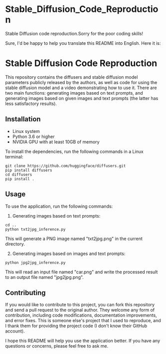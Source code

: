 # Stable_Diffusion_Code_Reproduction
Stable Diffusion code reproduction.Sorry for the poor coding skills!

Sure, I'd be happy to help you translate this README into English. Here it is:

# Stable Diffusion Code Reproduction

This repository contains the diffusers and stable diffusion model parameters publicly released by the authors, as well as code for using the stable diffusion model and a video demonstrating how to use it. There are two main functions: generating images based on text prompts, and generating images based on given images and text prompts (the latter has less satisfactory results).

## Installation

- Linux system
- Python 3.6 or higher
- NVIDIA GPU with at least 10GB of memory

To install the dependencies, run the following commands in a Linux terminal:

```
git clone https://github.com/huggingface/diffusers.git
pip install diffusers
cd diffusers
pip install .
```

## Usage

To use the application, run the following commands:

1. Generating images based on text prompts:

```
cd ..
python txt2jpg_inference.py
```

This will generate a PNG image named "txt2jpg.png" in the current directory.

2. Generating images based on images and text prompts:

```
python jpg2jpg_inference.py
```

This will read an input file named "car.png" and write the processed result to an output file named "jpg2jpg.png".

## Contributing

If you would like to contribute to this project, you can fork this repository and send a pull request to the original author. They welcome any form of contribution, including code modifications, documentation improvements, and error fixes. This is someone else's project that I used to reproduce, and I thank them for providing the project code (I don't know their GitHub account).

I hope this README will help you use the application better. If you have any questions or concerns, please feel free to ask me.

